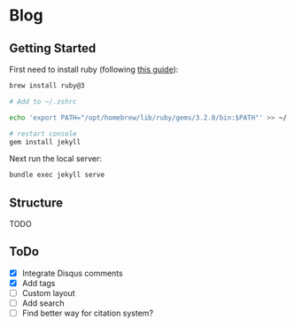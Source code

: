 # Blog

## Getting Started

First need to install ruby (following [this guide](https://jekyllrb.com/docs/installation/macos/)):

```bash
brew install ruby@3

# Add to ~/.zshrc

echo 'export PATH="/opt/homebrew/lib/ruby/gems/3.2.0/bin:$PATH"' >> ~/.zshrc

# restart console
gem install jekyll
```

Next run the local server:

```bash
bundle exec jekyll serve
```

## Structure

TODO

## ToDo

- [x] Integrate Disqus comments
- [x] Add tags
- [ ] Custom layout
- [ ] Add search
- [ ] Find better way for citation system?
